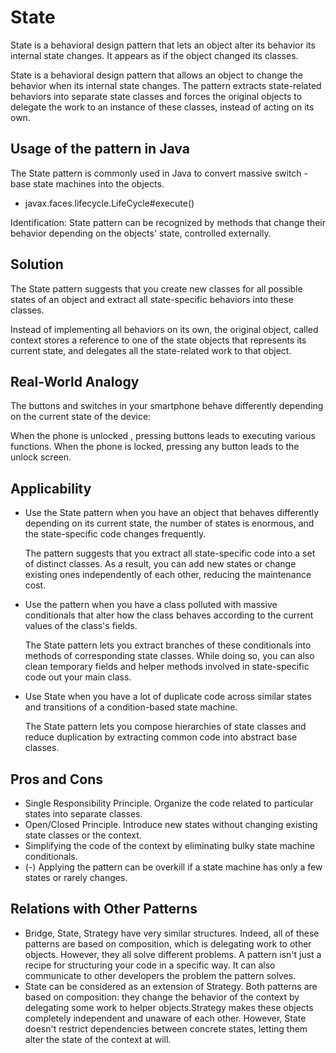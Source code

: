 # State

State is a behavioral design pattern that lets an object alter its behavior its internal state changes. It appears as if
the object changed its classes.

State is a behavioral design pattern that allows an object to change the behavior when its internal state changes. The
pattern extracts state-related behaviors into separate state classes and forces the original objects to delegate the
work to an instance of these classes, instead of acting on its own.

## Usage of the pattern in Java

The State pattern is commonly used in Java to convert massive switch -base state machines into the objects.

- javax.faces.lifecycle.LifeCycle#execute()

Identification: State pattern can be recognized by methods that change their behavior depending on the objects' state,
controlled externally.

## Solution

The State pattern suggests that you create new classes for all possible states of an object and extract all
state-specific behaviors into these classes.

Instead of implementing all behaviors on its own, the original object, called context stores a reference to one of the
state objects that represents its current state, and delegates all the state-related work to that object.

## Real-World Analogy

The buttons and switches in your smartphone behave differently depending on the current state of the device:

When the phone is unlocked , pressing buttons leads to executing various functions. When the phone is locked, pressing
any button leads to the unlock screen.

## Applicability

- Use the State pattern when you have an object that behaves differently depending on its current state, the number of
  states is enormous, and the state-specific code changes frequently.

  The pattern suggests that you extract all state-specific code into a set of distinct classes. As a result, you can add
  new states or change existing ones independently of each other, reducing the maintenance cost.


- Use the pattern when you have a class polluted with massive conditionals that alter how the class behaves according to
  the current values of the class's fields.

  The State pattern lets you extract branches of these conditionals into methods of corresponding state classes. While
  doing so, you can also clean temporary fields and helper methods involved in state-specific code out your main class.

- Use State when you have a lot of duplicate code across similar states and transitions of a condition-based state
  machine.

  The State pattern lets you compose hierarchies of state classes and reduce duplication by extracting common code into
  abstract base classes.

## Pros and Cons

- Single Responsibility Principle. Organize the code related to particular states into separate classes.
- Open/Closed Principle. Introduce new states without changing existing state classes or the context.
- Simplifying the code of the context by eliminating bulky state machine conditionals.
- (-) Applying the pattern can be overkill if a state machine has only a few states or rarely changes.

## Relations with Other Patterns

- Bridge, State, Strategy have very similar structures. Indeed, all of these patterns are based on composition, which is
  delegating work to other objects. However, they all solve different problems. A pattern isn't just a recipe for
  structuring your code in a specific way. It can also communicate to other developers the problem the pattern solves.
- State can be considered as an extension of Strategy. Both patterns are based on composition: they change the behavior
  of the context by delegating some work to helper objects.Strategy makes these objects completely independent and
  unaware of each other. However, State doesn't restrict dependencies between concrete states, letting them alter the
  state of the context at will.
